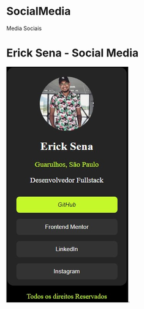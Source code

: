 # SocialMedia
Media Sociais

# Erick Sena - Social Media

![Previa do meu site de Social media](./previa.jpg).